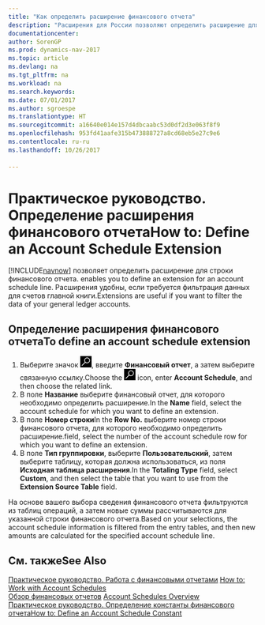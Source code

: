 ```yaml
---
title: "Как определить расширение финансового отчета"
description: "Расширения для России позволяют определить расширение для строки финансового отчета. Расширения удобны, если требуется фильтрация данных для счетов главной книги."
documentationcenter: 
author: SorenGP
ms.prod: dynamics-nav-2017
ms.topic: article
ms.devlang: na
ms.tgt_pltfrm: na
ms.workload: na
ms.search.keywords: 
ms.date: 07/01/2017
ms.author: sgroespe
ms.translationtype: HT
ms.sourcegitcommit: a16640e014e157d4dbcaabc53d0df2d3e063f8f9
ms.openlocfilehash: 953fd41aafe315b473888727a8cd68eb5e27c9e6
ms.contentlocale: ru-ru
ms.lasthandoff: 10/26/2017

---
```

# <a name="how-to-define-an-account-schedule-extension"></a><span data-ttu-id="d8833-104">Практическое руководство. Определение расширения финансового отчета</span><span class="sxs-lookup"><span data-stu-id="d8833-104">How to: Define an Account Schedule Extension</span></span>
[!INCLUDE[navnow](../../includes/navnow_md.md)]<span data-ttu-id="d8833-105"> позволяет определить расширение для строки финансового отчета.</span><span class="sxs-lookup"><span data-stu-id="d8833-105"> enables you to define an extension for an account schedule line.</span></span> <span data-ttu-id="d8833-106">Расширения удобны, если требуется фильтрация данных для счетов главной книги.</span><span class="sxs-lookup"><span data-stu-id="d8833-106">Extensions are useful if you want to filter the data of your general ledger accounts.</span></span>  

## <a name="to-define-an-account-schedule-extension"></a><span data-ttu-id="d8833-107">Определение расширения финансового отчета</span><span class="sxs-lookup"><span data-stu-id="d8833-107">To define an account schedule extension</span></span>  

1.  <span data-ttu-id="d8833-108">Выберите значок ![Поиск страницы или отчета](../../media/ui-search/search_small.png "Значок поиска страницы или отчета"), введите **Финансовый отчет**, а затем выберите связанную ссылку.</span><span class="sxs-lookup"><span data-stu-id="d8833-108">Choose the ![Search for Page or Report](../../media/ui-search/search_small.png "Search for Page or Report icon") icon, enter **Account Schedule**, and then choose the related link.</span></span>  
2.  <span data-ttu-id="d8833-109">В поле **Название** выберите финансовый отчет, для которого необходимо определить расширение.</span><span class="sxs-lookup"><span data-stu-id="d8833-109">In the **Name** field, select the account schedule for which you want to define an extension.</span></span>  
3.  <span data-ttu-id="d8833-110">В поле **Номер строки**</span><span class="sxs-lookup"><span data-stu-id="d8833-110">In the **Row No.**</span></span> <span data-ttu-id="d8833-111">выберите номер строки финансового отчета, для которого необходимо определить расширение.</span><span class="sxs-lookup"><span data-stu-id="d8833-111">field, select the number of the account schedule row for which you want to define an extension.</span></span>  
4.  <span data-ttu-id="d8833-112">В поле **Тип группировки**, выберите **Пользовательский**, затем выберите таблицу, которая должна использоваться, из поля **Исходная таблица расширения**.</span><span class="sxs-lookup"><span data-stu-id="d8833-112">In the **Totaling Type** field, select **Custom**, and then select the table that you want to use from the **Extension Source Table** field.</span></span>  

<span data-ttu-id="d8833-113">На основе вашего выбора сведения финансового отчета фильтруются из таблиц операций, а затем новые суммы рассчитываются для указанной строки финансового отчета.</span><span class="sxs-lookup"><span data-stu-id="d8833-113">Based on your selections, the account schedule information is filtered from the entry tables, and then new amounts are calculated for the specified account schedule line.</span></span>  

## <a name="see-also"></a><span data-ttu-id="d8833-114">См. также</span><span class="sxs-lookup"><span data-stu-id="d8833-114">See Also</span></span>  
 <span data-ttu-id="d8833-115">[Практическое руководство. Работа с финансовыми отчетами](../../bi-how-work-account-schedule.md) </span><span class="sxs-lookup"><span data-stu-id="d8833-115">[How to: Work with Account Schedules](../../bi-how-work-account-schedule.md) </span></span>  
 <span data-ttu-id="d8833-116">[Обзор финансовых отчетов](account-schedules-overview.md) </span><span class="sxs-lookup"><span data-stu-id="d8833-116">[Account Schedules Overview](account-schedules-overview.md) </span></span>  
 [<span data-ttu-id="d8833-117">Практическое руководство. Определение константы финансового отчета</span><span class="sxs-lookup"><span data-stu-id="d8833-117">How to: Define an Account Schedule Constant</span></span>](how-to-define-an-account-schedule-constant.md)

